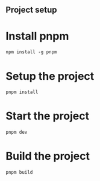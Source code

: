 ## Project setup 

# Install pnpm
`npm install -g pnpm`

# Setup the project
`pnpm install`

# Start the project
 `pnpm dev`

# Build the project
`pnpm build`